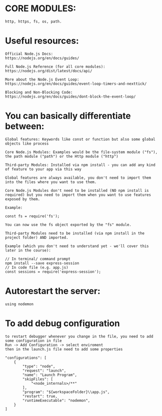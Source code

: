 # CORE MODULES:
	http, https, fs, os, path.
# Useful resources:
	Official Node.js Docs: 
	https://nodejs.org/en/docs/guides/

	Full Node.js Reference (for all core modules): 
	https://nodejs.org/dist/latest/docs/api/

	More about the Node.js Event Loop: 
	https://nodejs.org/en/docs/guides/event-loop-timers-and-nexttick/

	Blocking and Non-Blocking Code: 
	https://nodejs.org/en/docs/guides/dont-block-the-event-loop/

# You can basically differentiate between:

	Global features: Keywords like const or function but also some global objects like process

	Core Node.js Modules: Examples would be the file-system module ("fs"), the path module ("path") or the Http module ("http")

	Third-party Modules: Installed via npm install - you can add any kind of feature to your app via this way

	Global features are always available, you don't need to import them into the files where you want to use them.

	Core Node.js Modules don't need to be installed (NO npm install is required) but you need to import them when you want to use features exposed by them.

	Example:

	const fs = require('fs');

	You can now use the fs object exported by the "fs" module.

	Third-party Modules need to be installed (via npm install in the project folder) AND imported.

	Example (which you don't need to understand yet - we'll cover this later in the course):

	// In terminal/ command prompt
	npm install --save express-session
	// In code file (e.g. app.js)
	const sessions = require('express-session');
	
 # Autorestart the server:
 	using nodemon
 # To add debug configuration
 	to restart debugger whenever you change in the file, you need to add some configuration in file
	Run -> Add Configuration -> select enviroment
	then in the launch.js file need to add some properties
	
	"configurations": [
        {
            "type": "node",
            "request": "launch",
            "name": "Launch Program",
            "skipFiles": [
                "<node_internals>/**"
            ],
            "program": "${workspaceFolder}\\app.js",
            "restart": true,
            "runtimeExecutable": "nodemon",
        }
    ]

